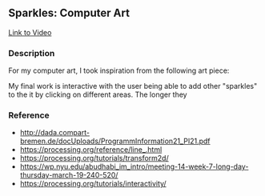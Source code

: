 ## Sparkles: Computer Art

[Link to Video](https://youtu.be/cuMMVTptojc)

### Description
For my computer art, I took inspiration from the following art piece:

My final work is interactive with the user being able to add other "sparkles" to the it by clicking on different areas. The longer they  

### Reference
- http://dada.compart-bremen.de/docUploads/ProgrammInformation21_PI21.pdf
- https://processing.org/reference/line_.html
- https://processing.org/tutorials/transform2d/
- https://wp.nyu.edu/abudhabi_im_intro/meeting-14-week-7-long-day-thursday-march-19-240-520/
- https://processing.org/tutorials/interactivity/
